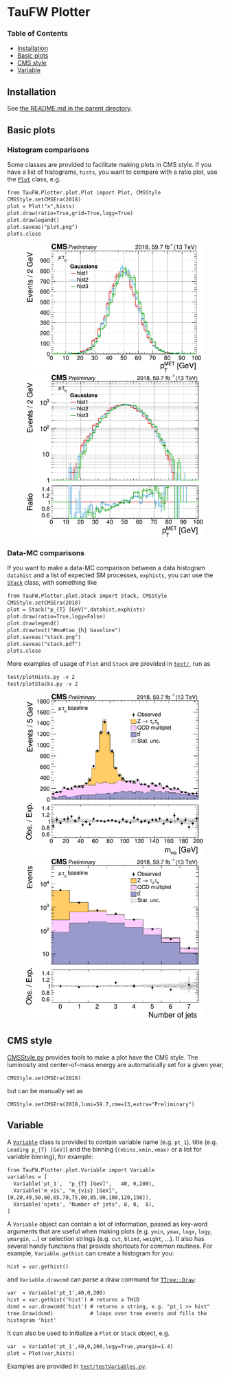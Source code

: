 # TauFW Plotter

### Table of Contents  
* [Installation](#Installation)<br>
* [Basic plots](#Basic-plots)<br>
* [CMS style](#CMS-style)<br>
* [Variable](#Variable)<br>

## Installation
See [the README.md in the parent directory](../../../#taufw).


## Basic plots

### Histogram comparisons
Some classes are provided to facilitate making plots in CMS style.
If you have a list of histograms, `hists`, you want to compare with a ratio plot,
use the [`Plot`](python/plot/Plot.py) class, e.g.
```
from TauFW.Plotter.plot.Plot import Plot, CMSStyle
CMSStyle.setCMSEra(2018)
plot = Plot("x",hists)
plot.draw(ratio=True,grid=True,logy=True)
plot.drawlegend()
plot.saveas("plot.png")
plots.close
```

<p align="center" vertical-align: middle>
  <img src="../docs/testHists.png" alt="Gaussians with Plot class" width="420" hspace="20"/>
  <img src="../docs/testHists_ratio_logy.png" alt="Gaussians with Plot class and ratio plot" width="420"/>
</p>

### Data-MC comparisons
If you want to make a data-MC comparison between a data histogram `datahist` and
a list of expected SM processes, `exphists`,
you can use the [`Stack`](python/plot/Stack.py) class, with something like
```
from TauFW.Plotter.plot.Stack import Stack, CMSStyle
CMSStyle.setCMSEra(2018)
plot = Stack("p_{T} [GeV]",datahist,exphists)
plot.draw(ratio=True,logy=False)
plot.drawlegend()
plot.drawtext("#mu#tau_{h} baseline")
plot.saveas("stack.png")
plot.saveas("stack.pdf")
plots.close
```

More examples of usage of `Plot` and `Stack` are provided in [`test/`](test/), run as
```
test/plotHists.py -v 2
test/plotStacks.py -v 2
```

<p align="center">
  <img src="../docs/testStacks_m_vis_ratio.png" alt="Data-MC with Stack class" width="420" hspace="20"/>
  <img src="../docs/testStacks_njets_ratio_logy.png" alt="Data-MC comparison with Stack class" width="420"/>
</p>


## CMS style
[CMSStyle.py](python/plot/CMSStyle.py) provides tools to make a plot have the CMS style.
The luminosity and center-of-mass energy are automatically set for a given year,
```
CMSStyle.setCMSEra(2018)
```
but can be manually set as
```
CMSStyle.setCMSEra(2018,lumi=59.7,cme=13,extra="Preliminary")
```


## Variable
A [`Variable`](python/plot/Variable.py) class is provided to contain variable name (e.g. `pt_1`),
title (e.g. `Leading p_{T} [GeV]`) and the binning (`(nbins,xmin,xmax)` or a list for variable binning), for example:
```
from TauFW.Plotter.plot.Variable import Variable
variables = [
  Variable('pt_1',  "p_{T} [GeV]",   40, 0,200),
  Variable('m_vis', "m_{vis} [GeV]", [0,20,40,50,60,65,70,75,80,85,90,100,120,150]),
  Variable('njets', "Number of jets", 8, 0,  8),
]
```
A `Variable` object can contain a lot of information, passed as key-word arguments that are
useful when making plots (e.g. `ymin`, `ymax`, `logx`, `logy`, `ymargin`, ...)
or selection strings (e.g. `cut`, `blind`, `weight`, ...).
It also has several handy functions that provide shortcuts for common routines.
For example, `Variable.gethist` can create a histogram for you:
```
hist = var.gethist()
```
and `Variable.drawcmd` can parse a draw command for [`TTree::Draw`](https://root.cern.ch/doc/master/classTTree.html#a73450649dc6e54b5b94516c468523e45):
```
var  = Variable('pt_1',40,0,200)
hist = var.gethist('hist') # returns a TH1D
dcmd = var.drawcmd('hist') # returns a string, e.g. "pt_1 >> hist"
tree.Draw(dcmd)            # loops over tree events and fills the histogram 'hist'
```
It can also be used to initialize a `Plot` or `Stack` object, e.g.
```
var  = Variable('pt_1',40,0,200,logy=True,ymargin=1.4)
plot = Plot(var,hists)
```
Examples are provided in [`test/testVariables.py`](test/testVariables.py).
